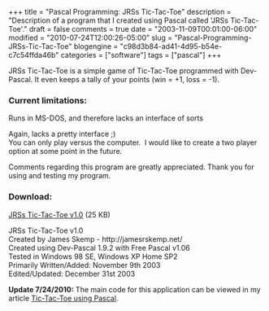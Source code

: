 +++
title = "Pascal Programming: JRSs Tic-Tac-Toe"
description = "Description of a program that I created using Pascal called 'JRSs Tic-Tac-Toe'."
draft = false
comments = true
date = "2003-11-09T00:01:00-06:00"
modified = "2010-07-24T12:00:26-05:00"
slug = "Pascal-Programming-JRSs-Tic-Tac-Toe"
blogengine = "c98d3b84-ad41-4d95-b54e-c7c54ffda46b"
categories = ["software"]
tags = ["pascal"]
+++

<p>JRSs Tic-Tac-Toe is a simple game of Tic-Tac-Toe programmed with Dev-Pascal. It even keeps a tally of your points (win = +1, loss = -1).</p>
<!--more-->
<h3>Current limitations:</h3>
<p>Runs in MS-DOS, and therefore lacks an interface of sorts</p>
<p>Again, lacks a pretty interface ;)<br />You can only play versus the computer.&nbsp; I would like to create a two player option at some point in the future.</p>
<p>Comments regarding this program are greatly appreciated. Thank you for using and testing my program.</p>
<h3>Download:</h3>
<p><a href="http://strivinglife.com/files/2003/JRSTicTacToe1_0.exe">JRSs Tic-Tac-Toe v1.0</a> (25&nbsp;KB)</p>
<p>JRSs Tic-Tac-Toe v1.0<br />Created by James Skemp - http://jamesrskemp.net/<br />Created using Dev-Pascal 1.9.2 with Free Pascal v1.06<br />Tested in Windows 98 SE, Windows XP Home SP2<br />Primarily Written/Added: November 9th 2003<br />Edited/Updated: December 31st 2003</p>
<p><strong>Update 7/24/2010:</strong> The main code for this application can be viewed in my article <a href="http://strivinglife.com/words/post/Tic-Tac-Toe-using-Pascal.aspx">Tic-Tac-Toe using Pascal</a>.</p>
